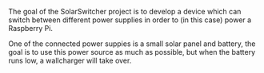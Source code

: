 The goal of the SolarSwitcher project is to develop a device which can switch between different power supplies in order to (in this case) power a Raspberry Pi. 

One of the connected power suppies is a small solar panel and battery, the goal is to use this power source as much as possible, but when the battery runs low, a wallcharger will take over.




